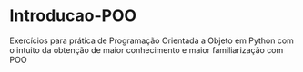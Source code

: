 # Introducao-POO

Exercícios para prática de Programação Orientada a Objeto em Python com o intuito da obtenção de maior conhecimento e maior familiarização com POO
